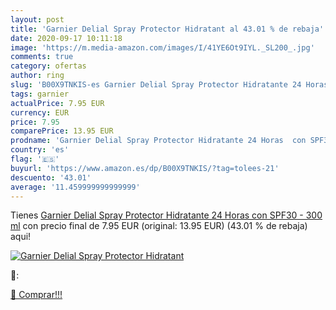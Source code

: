 ```yaml
---
layout: post
title: 'Garnier Delial Spray Protector Hidratant al 43.01 % de rebaja'
date: 2020-09-17 10:11:18
image: 'https://m.media-amazon.com/images/I/41YE6Ot9IYL._SL200_.jpg'
comments: true
category: ofertas
author: ring
slug: 'B00X9TNKIS-es Garnier Delial Spray Protector Hidratante 24 Horas con...'
tags: garnier
actualPrice: 7.95 EUR
currency: EUR
price: 7.95
comparePrice: 13.95 EUR
prodname: 'Garnier Delial Spray Protector Hidratante 24 Horas  con SPF30 - 300 ml'
country: 'es'
flag: '🇪🇸'
buyurl: 'https://www.amazon.es/dp/B00X9TNKIS/?tag=tolees-21'
descuento: '43.01'
average: '11.459999999999999'
---
```


Tienes [Garnier Delial Spray Protector Hidratante 24 Horas  con SPF30 - 300 ml](https://www.amazon.es/dp/B00X9TNKIS/?tag=tolees-21) con precio final de  7.95 EUR (original: 13.95 EUR) (43.01 %  de rebaja) aqui!

[![Garnier Delial Spray Protector Hidratant](https://m.media-amazon.com/images/I/41YE6Ot9IYL._SL200_.jpg)](https://www.amazon.es/dp/B00X9TNKIS/?tag=tolees-21)

🔎:


[🛒 Comprar!!!](https://www.amazon.es/dp/B00X9TNKIS/?tag=tolees-21)
